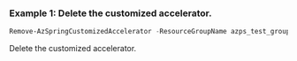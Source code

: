 ### Example 1: Delete the customized accelerator.
```powershell
Remove-AzSpringCustomizedAccelerator -ResourceGroupName azps_test_group_spring -ServiceName azps-spring-01 -Name default -ApplicationAcceleratorName default
```

Delete the customized accelerator.